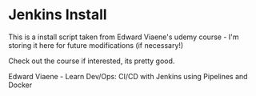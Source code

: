 # Jenkins Install

This is a install script taken from Edward Viaene's udemy course - I'm storing it here for future modifications (if necessary!)

Check out the course if interested, its pretty good.

Edward Viaene - Learn Dev/Ops: CI/CD with Jenkins using Pipelines and Docker
